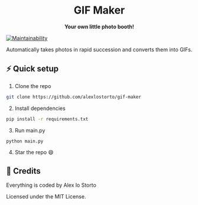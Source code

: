 <h1 align="center">GIF Maker</h1>

<p align="center">
  <b>Your own little photo booth!</b>
</p>

[![Maintainability](https://img.shields.io/codeclimate/maintainability/alexlostorto/gif-maker?style=for-the-badge&message=Code+Climate&labelColor=222222&logo=Code+Climate&logoColor=FFFFFF)](https://codeclimate.com/github/alexlostorto/gif-maker/maintainability)

Automatically takes photos in rapid succession and converts them into GIFs.

## ⚡ Quick setup

1. Clone the repo

```bash
git clone https://github.com/alexlostorto/gif-maker
```

2. Install dependencies

```bash
pip install -r requirements.txt
```

3. Run main.py

```bash
python main.py
```

4. Star the repo 😄

## 📜 Credits

Everything is coded by Alex lo Storto

Licensed under the MIT License.
